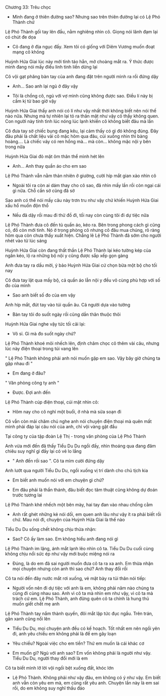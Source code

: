 




Chương 33: Trêu chọc

- Mình đang ở thiên đường sao? Nhưng sao trên thiên đường lại có Lệ Phó Thành chứ

Lệ Phó Thành gối tay lên đầu, nằm nghiêng nhìn cô. Giọng nói lãnh đạm lại có chút đe dọa

- Cô đang ở địa ngục đấy. Xem tôi có giống với Diêm Vương muốn đoạt mạng cô không

Huỳnh Hứa Giai lúc này mới tỉnh táo hẳn, mở choàng mắt ra. Ý thức được mình đang nói mấy điều linh tinh liền dừng lại

Cô vội gạt phăng bàn tay của anh đang đặt trên người mình ra rồi đứng dậy

- Anh... Sao anh lại ngủ ở đây vậy

- Tôi là chồng cô, ngủ với vợ mình cũng không được sao. Điều lí này bị cấm kị từ bao giờ vậy

Huỳnh Hứa Giai thấy anh nói có lí như vậy nhất thời không biết nên nói thế nào nữa. Nhưng mà tự nhiên lại tỏ ra thân mật như vậy cô thấy không quen. Con người này tính tình lúc nóng lúc lạnh khiến cô không biết đâu mà lần

Cô đưa tay sờ chiếc bụng đang kêu, lại cảm thấy có gì đó không đúng. Đây đâu phải là chất liệu vải cô mặc hôm qua đâu, cúi xuống nhìn thì bàng hoàng.... Là chiếc váy có ren hồng mà... mà còn... không mặc nội y bên trong nữa

Huỳnh Hứa Giai đỏ mặt ôm thân thể mình hét lên

- Anh... Anh thay quần áo cho em sao


Lệ Phó Thành vẫn nằm thản nhiên ở giường, cười híp mắt gian xảo nhìn cô

- Ngoài tôi ra còn ai dám thay cho cô sao, đã nhìn mấy lần rồi còn ngại cái gì nữa. Chỗ cần sờ cũng đã sờ

Sao anh có thể nói mấy câu này trơn tru như vậy chứ khiến Huỳnh Hứa Giai xấu hổ muốn độn thổ

- Nếu đã dậy rồi mau đi thử đồ đi, tối nay còn cùng tôi đi dự tiệc nữa

Lệ Phó Thành đưa cô đến tủ quần áo, kéo ra. Bên trong phong cách gì cũng có, đồ còn mới tinh. Nó ở trong phòng cô nhưng cô đâu mua chúng, rõ ràng hôm qua còn chưa thấy xuất hiện. Chẳng lẽ Lệ Phó Thành đã sớm cho người nhét vào từ lúc sáng

Huỳnh Hứa Giai còn đang thất thần Lệ Phó Thành lại kéo tường kép của ngăn kéo, lộ ra những bộ nội y cũng được sắp xếp gọn gàng

Anh đưa tay ra dấu mời, ý bảo Huỳnh Hứa Giai cứ chọn bừa một bộ cho tối nay

Cô đưa tay lật qua mấy bộ, cả quần áo lẫn nội y đều vô cùng phù hợp với số đo của mình

- Sao anh biết số đo của em vậy

Anh híp mắt, đút tay vào túi quần âu. Cả người dựa vào tường

- Bàn tay tôi đo suốt ngày rồi cũng dần thân thuộc thôi

Huỳnh Hứa Giai nghe vậy tức tối cãi lại:

- Vô sỉ. Gì mà đo suốt ngày chứ?

Lệ Phó Thành khoé môi nhếch lên, định châm chọc cô thêm vài câu, nhưng lúc này điện thoại trong túi vang lên

" Lệ Phó Thành không phải anh nói muốn gặp em sao. Vậy bây giờ chúng ta gặp nhau đi "


- Em đang ở đâu?

" Văn phòng công ty anh "

- Được. Đợi anh đến

Lệ Phó Thành cúp điện thoại, cúi mặt nhìn cô:

- Hôm nay cho cô nghỉ một buổi, ở nhà mà sửa soạn đi

Cô vẫn còn mải chăm chú nghe anh nói chuyện điện thoại mà quên mất mình phải đáp lại câu nói của anh, chỉ vội vàng gật đầu

Tại công ty của tập đoàn Lệ Thị - trong văn phòng của Lệ Phó Thành

Anh vừa mới đến đã thấy Tiểu Du Du ngồi đấy, nhìn thoáng qua đang đăm chiêu suy nghĩ gì đấy lại có vẻ lo lắng

- " Anh đến rồi sao ". Cô ta mỉm cười đứng dậy

Anh lướt qua người Tiểu Du Du, ngồi xuống vị trí dành cho chủ tịch kia

- Em biết anh muốn nói với em chuyện gì chứ?

- Em đâu phải là thần thánh, đâu biết đọc tâm thuật cũng không dự đoán trước tương lai

Lệ Phó Thành khẽ nhếch một bên mày, hai tay đan vào nhau chống cằm

- Anh rất ghét những kẻ nói dối, em quen anh lâu như vậy ít ra phải biết rồi chứ. Mau nói đi, chuyện của Huỳnh Hứa Giai là thế nào

Tiểu Du Du sống chết không chịu thừa nhận:

- Sao? Cô ấy làm sao. Em không hiểu anh đang nói gì

Lệ Phó Thành im lặng, ánh mắt lạnh lẽo nhìn cô ta. Tiểu Du Du cuối cùng không chịu nổi sức ép như vậy mới buộc miệng nói ra

- Đúng, là do em đã sai người muốn đưa cô ta ra xa anh. Em thừa nhận mọi chuyện nhưng còn anh thì sao chứ? Anh thay đổi rồi

Cô ta nói đến đây nước mắt rơi xuống, vẻ mặt bày ra tủi thân nói tiếp:

- Người vốn nên đi dự tiệc với anh là em, không phải năm nào chúng ta cũng đi cùng nhau sao. Anh vì cô ta mà nhìn em như vậy, vì cô ta mà trách cứ em. Lệ Phó Thành, anh đừng quên cô ta chính là hung thủ muốn giết chết mẹ anh

Lệ Phó Thành tay nắm thành quyền, đôi mắt lập tức đục ngầu. Trên trán, gân xanh cũng nổi lên

- Tiểu Du Du, mọi chuyện anh đều có kế hoạch. Tốt nhất em nên ngồi yên đi, anh yêu chiều em không phải là để em gây loạn

- Yêu chiều? Ngoài việc cho em tiền? Thứ em muốn là cái khác cơ

- Em muốn gì? Ngủ với anh sao? Em vốn không phải là người như vậy. Tiểu Du Du, người thay đổi mới là em

Cô ta biết mình lỡ lời vội ngồi bệt xuống đất, khóc lớn

- Lệ Phó Thành. Không phải như vậy đâu, em không có ý như vậy. Em biết anh vẫn còn yêu em mà, em cũng rất yêu anh. Chuyện lần này là em sai rồi, do em không suy nghĩ thấu đáo




